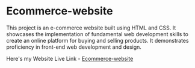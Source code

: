 # Ecommerce-website
This project is an e-commerce website built using HTML and CSS. It showcases the implementation of fundamental web development skills to create an online platform for buying and selling products. It demonstrates proficiency in front-end web development and design.

Here's my Website Live Link - [Ecommerce-website](https://beginner-ecommerce-website.vercel.app/)

